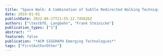 ```yaml
---
title: "Space Walk: A Combination of Subtle Redirected Walking Techniques Integrated with Gameplay and Narration"
date: 2019-01-01
publishDate: 2022-06-27T21:55:12.745026Z
authors: ["\textbfE. Langbehn", "Frank Steinicke"]
publication_types: ["1"]
abstract: ""
featured: false
publication: "*ACM SIGGRAPH Emerging Technologies*"
tags: ["FirstAuthorOther"]
---
```


